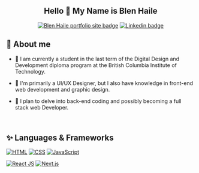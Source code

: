 

<h2 align="center">
  Hello 👋 My Name is Blen Haile 
</h2>

<div align="center">
  <a href="https://blenhaile.ca/"><img alt="Blen Haile portfolio site badge" title="Blen Haile portfolio site badge" src="https://img.shields.io/static/v1?label=portfolio&message=Blen%20Haile%27s%20Portfolio%20site&color=purple"></a>
  <a href="https://www.linkedin.com/in/blenbhaile/"><img alt="Linkedin badge" title="Blen Haile Linkedin Profile" src="https://img.shields.io/badge/linkedin-%230077B5.svg?&style=flat&logo=linkedin&logoColor=white/"></a>
</div>

<h2>💬 About me</h2>

- 🌱 I am currently a student in the last term of the Digital Design and Development diploma program at the British Columbia Institute of Technology.

- 🤔 I'm primarily a UI/UX Designer, but I also have knowledge in front-end web development and graphic design.

- 🔭 I plan to delve into back-end coding and possibly becoming a full stack web Developer. 

<br/>

<h2>✨ Languages & Frameworks</h2>

<p>
  <a href=""><img alt="HTML" src="https://img.shields.io/badge/HTML5-E34F26?style=for-the-badge&logo=html5&logoColor=white"></a>
  <a href="https://www.w3.org/Style/CSS/Overview.en.html"><img alt="CSS"src="https://img.shields.io/badge/CSS3-1572B6?style=for-the-badge&logo=css3&logoColor=white"></a>
 <a href=""><img alt="JavaScript" src="https://img.shields.io/badge/JavaScript-323330?style=for-the-badge&logo=javascript&logoColor=F7DF1E"></a>
  
  <a href="https://reactjs.org/"><img alt="React JS" src="https://img.shields.io/badge/React-20232A?style=for-the-badge&logo=react&logoColor=61DAFB"></a>
  <a href="https://nextjs.org/"><img alt="Next.js" src="https://img.shields.io/badge/Next-black?style=for-the-badge&logo=next.js&logoColor=white"></a>
</p>



<!--
**bhail300/bhail300** is a ✨ _special_ ✨ repository because its `README.md` (this file) appears on your GitHub profile.

Here are some ideas to get you started:

### Hi there 👋
- 🔭 I’m currently working on ...
- 🌱 I’m currently learning ...
- 👯 I’m looking to collaborate on ...
- 🤔 I’m looking for help with ...
- 💬 Ask me about ...
- 📫 How to reach me: ...
- 😄 Pronouns: ...
- ⚡ Fun fact: ...
-->
